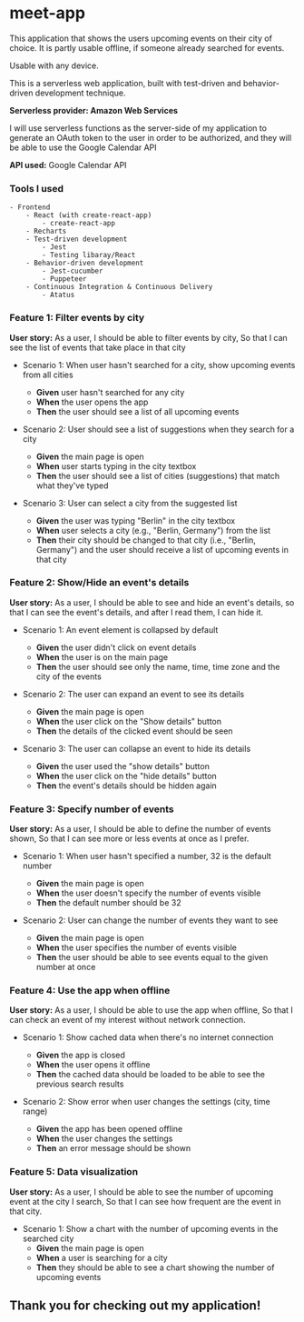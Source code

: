# meet-app

This application that shows the users upcoming events on their city of choice. It is partly usable offline, if someone already searched for events.

Usable with any device.

This is a serverless web application, built with test-driven and behavior-driven development technique.

**Serverless provider: Amazon Web Services**

I will use serverless functions as the server-side of my application to generate an OAuth token to the user in order to be authorized, and they will be able to use the Google Calendar API

**API used:** Google Calendar API

### Tools I used
    - Frontend
        - React (with create-react-app)
            - create-react-app
        - Recharts
        - Test-driven development
            - Jest
            - Testing libaray/React
        - Behavior-driven development
            - Jest-cucumber
            - Puppeteer
        - Continuous Integration & Continuous Delivery
            - Atatus

### Feature 1: Filter events by city

**User story:**	
    As a user,
    I should be able to filter events by city,
    So that I can see the list of events that take place in that city

- Scenario 1: When user hasn't searched for a city, show upcoming events from all cities
    * **Given** user hasn't searched for any city
    + **When** the user opens the app
    + **Then** the user should see a list of all upcoming events

- Scenario 2: User should see a list of suggestions when they search for a city
    * **Given** the main page is open
    + **When** user starts typing in the city textbox
    + **Then** the user should see a list of cities (suggestions) that match what they've typed

- Scenario 3: User can select a city from the suggested list
    * **Given** the user was typing "Berlin" in the city textbox
    + **When** user selects a city (e.g., "Berlin, Germany") from the list
    + **Then** their city should be changed to that city (i.e., "Berlin, Germany") and the user should receive a list of upcoming events in that city

### Feature 2: Show/Hide an event's details
**User story:**
    As a user,
    I should be able to see and hide an event's details,
    so that I can see the event's details, and after I read them, I can hide it. 

- Scenario 1: An event element is collapsed by default
    * **Given** the user didn't click on event details
    + **When** the user is on the main page
    + **Then** the user should see only the name, time, time zone and the city of the events

- Scenario 2: The user can expand an event to see its details
    * **Given** the main page is open
    + **When** the user click on the "Show details" button
    + **Then** the details of the clicked event should be seen

- Scenario 3: The user can collapse an event to hide its details
    * **Given** the user used the "show details" button
    + **When** the user click on the "hide details" button
    + **Then** the event's details should be hidden again

### Feature 3: Specify number of events
**User story:**
    As a user,
    I should be able to define the number of events shown,
    So that I can see more or less events at once as I prefer.

- Scenario 1: When user hasn't specified a number, 32 is the default number
    * **Given** the main page is open
    + **When** the user doesn't specify the number of events visible
    + **Then** the default number should be 32

- Scenario 2: User can change the number of events they want to see	
    * **Given** the main page is open
    + **When** the user specifies the number of events visible
    + **Then** the user should be able to see events equal to the given number at once

### Feature 4: Use the app when offline
**User story:**
    As a user,
    I should be able to use the app when offline,
    So that I can check an event of my interest without network connection.

- Scenario 1: Show cached data when there's no internet connection
    * **Given** the app is closed
    + **When** the user opens it offline
    + **Then** the cached data should be loaded to be able to see the previous search results

- Scenario 2: Show error when user changes the settings (city, time range)
    * **Given** the app has been opened offline
    + **When** the user changes the settings
    + **Then** an error message should be shown

### Feature 5: Data visualization
**User story:**
    As a user,
    I should be able to see the number of upcoming event at the city I search,
    So that I can see how frequent are the event in that city.

- Scenario 1: Show a chart with the number of upcoming events in the searched city
    * **Given** the main page is open
    + **When** a user is searching for a city
    + **Then** they should be able to see a chart showing the number of upcoming events

## Thank you for checking out my application!